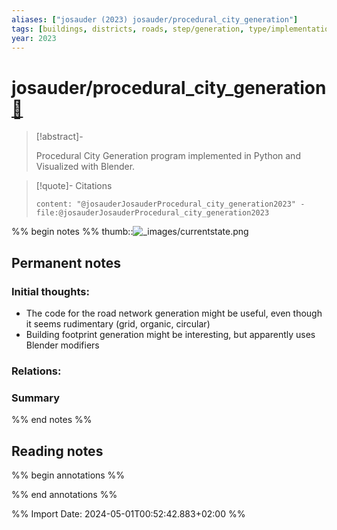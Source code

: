 ```yaml
---
aliases: ["josauder (2023) josauder/procedural_city_generation"]
tags: [buildings, districts, roads, step/generation, type/implementation, 🔸]
year: 2023
---
```

# josauder/procedural_city_generation [📖](zotero://select/library/items/5GLNDZ2C)

> [!abstract]-
> 
> Procedural City Generation program implemented in Python and Visualized with Blender.
> 

> [!quote]- Citations
> 
> ```query
> content: "@josauderJosauderProcedural_city_generation2023" -file:@josauderJosauderProcedural_city_generation2023
> ```

%% begin notes %%
thumb::![_images/currentstate.png](http://josauder.github.io/procedural_city_generation/_images/currentstate.png)
## Permanent notes
### Initial thoughts:
- The code for the road network generation might be useful, even though it seems rudimentary (grid, organic, circular)
- Building footprint generation might be interesting, but apparently uses Blender modifiers

### Relations:


### Summary


%% end notes %%
## Reading notes
%% begin annotations %%

%% end annotations %%



%% Import Date: 2024-05-01T00:52:42.883+02:00 %%
